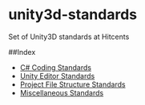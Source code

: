 unity3d-standards
=================

Set of Unity3D standards at Hitcents

##Index
- [C# Coding Standards](https://github.com/Hitcents/unity3d-standards/blob/master/coding.md)
- [Unity Editor Standards](https://github.com/Hitcents/unity3d-standards/blob/master/editor.md)
- [Project File Structure Standards](https://github.com/Hitcents/unity3d-standards/blob/master/filestruct.md)
- [Miscellaneous Standards](https://github.com/Hitcents/unity3d-standards/blob/master/misc.md)
